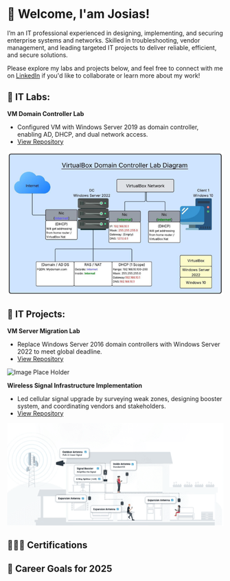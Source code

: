 # 👋 Welcome, I'am Josias! 
 
I’m an IT professional experienced in designing, implementing, and securing enterprise systems and networks. Skilled in troubleshooting, vendor management, and leading targeted IT projects to deliver reliable, efficient, and secure solutions.
 
Please explore my labs and projects below, and feel free to connect with me on
[LinkedIn](https://www.linkedin.com/in/josiasdelbois/) if you'd like to collaborate or learn more about my work!

<h2>🏢 IT Labs:</h2>

<b>VM Domain Controller Lab</b>
- Configured VM with Windows Server 2019 as domain controller, enabling AD, DHCP, and dual network access.
- [View Repository](https://github.com/josiasdelbois/VirtualBox_Domain_Controller_Lab)

![Image Place Holder](https://github.com/josiasdelbois/VirtualBox_Domain_Controller_Lab/blob/main/Asset/VirtualBox%20Domain%20Controller%20Lab%20Diagram.png)

<h2>🏢 IT Projects:</h2>

<b>VM Server Migration Lab</b>
- Replace Windows Server 2016 domain controllers with Windows Server 2022 to meet global deadline.
- [View Repository]()

![Image Place Holder]()

<b>Wireless Signal Infrastructure Implementation</b>
- Led cellular signal upgrade by surveying weak zones, designing booster system, and coordinating vendors and stakeholders.
- [View Repository](https://github.com/josiasdelbois/Wireless-Signal-Infrastructure-Implementation/blob/main/README.md)

![Antenna Project cover photo](https://github.com/josiasdelbois/josiasdelbois/blob/main/assets/Antenna%20Project%20Photo%201.1.png) 
   
<h2>👨🏽‍🎓 Certifications</h2> 
 
<h2>🎯 Career Goals for 2025</h2>
